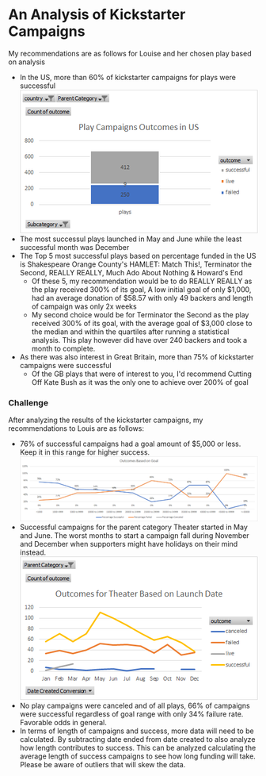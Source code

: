 # An Analysis of Kickstarter Campaigns
My recommendations are as follows for Louise and her chosen play based on analysis
- In the US, more than 60% of kickstarter campaigns for plays were successful
![](https://github.com/sarastjean/kickstarter-analysis/blob/master/Play%20Campaigns%20Outcomes%20in%20the%20US.png)
- The most successul plays launched in May and June while the least successful month was December
- The Top 5 most successful plays based on percentage funded in the US is Shakespeare Orange County's HAMLET: Match This!, Terminator the Second, REALLY REALLY, Much Ado About Nothing & Howard's End 
  - Of these 5, my recommendation would be to do REALLY REALLY as the play received 300% of its goal, A low initial goal of only $1,000, had an average donation of $58.57 with only 49 backers and length of campaign was only 2x weeks
  - My second choice would be for Terminator the Second as the play received 300% of its goal, with the average goal of $3,000 close to the median and within the quartiles after running a statistical analysis. This play however did have over 240 backers and took a month to complete.
 - As there was also interest in Great Britain, more than 75% of kickstarter campaigns were successful
   - Of the GB plays that were of interest to you, I'd recommend Cutting Off Kate Bush as it was the only one to achieve over 200% of goal
### Challenge
After analyzing the results of the kickstarter campaigns, my recommendations to Louis are as follows:
- 76% of successful campaigns had a goal amount of $5,000 or less. Keep it in this range for higher success. 
![](https://github.com/sarastjean/kickstarter-analysis/blob/master/Module%201%20Challenge_Line%20Graph%201_Sara%20St%20Jean.png)
- Successful campaigns for the parent category Theater started in May and June. The worst months to start a campaign fall during November and December when supporters might have holidays on their mind instead. 
![](https://github.com/sarastjean/kickstarter-analysis/blob/master/Module%201%20Challenge_Line%20Graph%202_Sara%20St%20Jean.png)
- No play campaigns were canceled and of all plays, 66% of campaigns were successful regardless of goal range with only 34% failure rate. Favorable odds in general.
- In terms of length of campaigns and success, more data will need to be calculated. By subtracting date ended from date created to also analyze how length contributes to success. This can be analyzed calculating the average length of success campaigns to see how long funding will take. Please be aware of outliers that will skew the data.
